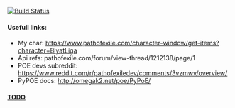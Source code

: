 [![Build Status](https://travis-ci.com/Skrierz/poe_gems_requirements.svg?branch=master)](https://travis-ci.com/Skrierz/poe_gems_requirements)
#### Usefull links:
* My char: https://www.pathofexile.com/character-window/get-items?character=BlyatLiga
* Api refs: pathofexile.com/forum/view-thread/1212138/page/1
* POE devs subreddit: https://www.reddit.com/r/pathofexiledev/comments/3vzmwv/overview/
* PyPOE docs: http://omegak2.net/poe/PyPoE/

#### [TODO](https://trello.com/b/86nFTYjV)


